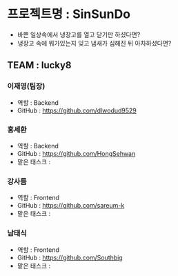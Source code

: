 # 프로젝트명 : SinSunDo
- 바쁜 일상속에서 냉장고를 열고 닫기만 하셨다면?
- 냉장고 속에 뭐가있는지 잊고 냄새가 심해진 뒤 아차하셨다면?

## TEAM : lucky8

### 이재영(팀장)
* 역할 : Backend
* GitHub : https://github.com/dlwodud9529

### 홍세환
* 역할 : Backend
* GitHub : https://github.com/HongSehwan
* 맡은 태스크 : 

### 강사름
* 역할 : Frontend
* GitHub : https://github.com/sareum-k
* 맡은 태스크 : 

### 남태식
* 역할 : Frontend
* GitHub : https://github.com/Southbig
* 맡은 태스크 : 
